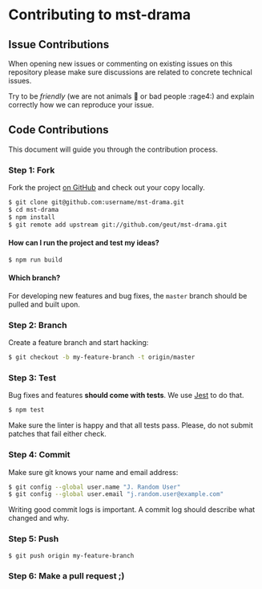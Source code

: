 # Contributing to mst-drama

## Issue Contributions

When opening new issues or commenting on existing issues on this repository
please make sure discussions are related to concrete technical issues.

Try to be *friendly* (we are not animals :monkey: or bad people :rage4:) and explain correctly how we can reproduce your issue.

## Code Contributions

This document will guide you through the contribution process.

### Step 1: Fork

Fork the project [on GitHub](https://github.com/geut/mst-drama) and check out your copy locally.

```bash
$ git clone git@github.com:username/mst-drama.git
$ cd mst-drama
$ npm install
$ git remote add upstream git://github.com/geut/mst-drama.git
```
#### How can I run the project and test my ideas?

```bash
$ npm run build
```

#### Which branch?

For developing new features and bug fixes, the `master` branch should be pulled
and built upon.

### Step 2: Branch

Create a feature branch and start hacking:

```bash
$ git checkout -b my-feature-branch -t origin/master
```

### Step 3: Test

Bug fixes and features **should come with tests**. We use [Jest](https://facebook.github.io/jest/) to do that.

```bash
$ npm test
```

Make sure the linter is happy and that all tests pass. Please, do not submit
patches that fail either check.

### Step 4: Commit

Make sure git knows your name and email address:

```bash
$ git config --global user.name "J. Random User"
$ git config --global user.email "j.random.user@example.com"
```

Writing good commit logs is important. A commit log should describe what
changed and why.

### Step 5: Push

```bash
$ git push origin my-feature-branch
```

### Step 6: Make a pull request ;)
